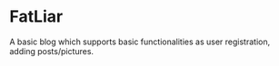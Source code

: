# FatLiar
A basic blog which supports basic functionalities as user registration, adding posts/pictures.
